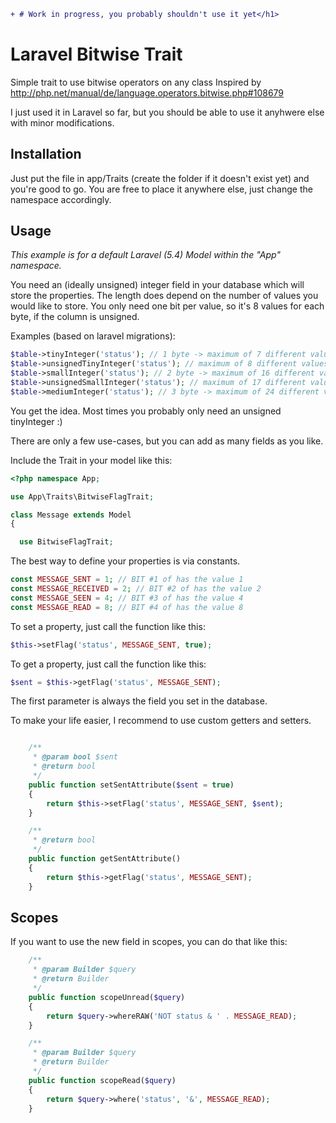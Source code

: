```diff
+ # Work in progress, you probably shouldn't use it yet</h1>
```

# Laravel Bitwise Trait
Simple trait to use bitwise operators on any class
Inspired by http://php.net/manual/de/language.operators.bitwise.php#108679

I just used it in Laravel so far, but you should be able to use it anyhwere else with minor modifications.

## Installation
Just put the file in app/Traits (create the folder if it doesn't exist yet) and you're good to go. 
You are free to place it anywhere else, just change the namespace accordingly.

## Usage

*This example is for a default Laravel (5.4) Model within the "App" namespace.*

You need an (ideally unsigned) integer field in your database which will store the properties.
The length does depend on the number of values you would like to store. You only need one bit per value, so it's 8 values for each byte, if the column is unsigned.

Examples (based on laravel migrations):
```php
$table->tinyInteger('status'); // 1 byte -> maximum of 7 different values
$table->unsignedTinyInteger('status'); // maximum of 8 different values
$table->smallInteger('status'); // 2 byte -> maximum of 16 different values
$table->unsignedSmallInteger('status'); // maximum of 17 different values
$table->mediumInteger('status'); // 3 byte -> maximum of 24 different values
```
You get the idea. Most times you probably only need an unsigned tinyInteger :)

There are only a few use-cases, but you can add as many fields as you like.

Include the Trait in your model like this:
```php
<?php namespace App;

use App\Traits\BitwiseFlagTrait;

class Message extends Model
{

  use BitwiseFlagTrait;
```

The best way to define your properties is via constants.
```php
const MESSAGE_SENT = 1; // BIT #1 of has the value 1
const MESSAGE_RECEIVED = 2; // BIT #2 of has the value 2
const MESSAGE_SEEN = 4; // BIT #3 of has the value 4
const MESSAGE_READ = 8; // BIT #4 of has the value 8
```

To set a property, just call the function like this:
```php
$this->setFlag('status', MESSAGE_SENT, true);
```

To get a property, just call the function like this:
```php
$sent = $this->getFlag('status', MESSAGE_SENT);
```
The first parameter is always the field you set in the database.

To make your life easier, I recommend to use custom getters and setters.
```php

    /**
     * @param bool $sent
     * @return bool
     */
    public function setSentAttribute($sent = true)
    {
        return $this->setFlag('status', MESSAGE_SENT, $sent);
    }

    /**
     * @return bool
     */
    public function getSentAttribute()
    {
        return $this->getFlag('status', MESSAGE_SENT);
    }

```

## Scopes
If you want to use the new field in scopes, you can do that like this:
```php
    /**
     * @param Builder $query
     * @return Builder
     */
    public function scopeUnread($query)
    {
        return $query->whereRAW('NOT status & ' . MESSAGE_READ);
    }

    /**
     * @param Builder $query
     * @return Builder
     */
    public function scopeRead($query)
    {
        return $query->where('status', '&', MESSAGE_READ);
    }

```
